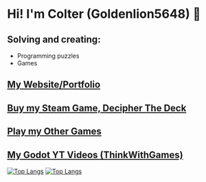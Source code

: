 # Hi! I'm Colter (Goldenlion5648) 👋

## Solving and creating: 
* Programming puzzles
* Games 

## [My Website/Portfolio](https://goldenlion5648.github.io/)
## [Buy my Steam Game, Decipher The Deck](https://store.steampowered.com/app/3078190/Decipher_The_Deck/)
## [Play my Other Games](https://goldenlion5648.itch.io/)
## [My Godot YT Videos (ThinkWithGames)](https://www.youtube.com/@ThinkWithGames)


<!--
## Resume (always looking for new opportunities) https://goldenlion5648.github.io/documents/ColterBoudinotResume.pdf
-->
[![Top Langs](https://github-readme-stats.vercel.app/api/top-langs/?username=Goldenlion5648&show_icons=true&theme=chartreuse-dark&layout=compact)](https://github.com/Goldenlion5648/)
[![Top Langs](https://github-readme-stats.vercel.app/api?username=goldenlion5648&rank_icon=github&theme=chartreuse-dark&layout=compact)](https://github.com/Goldenlion5648/)


<!--
**Goldenlion5648/goldenlion5648** is a ✨ _special_ ✨ repository because its `README.md` (this file) appears on your GitHub profile.

Here are some ideas to get you started:

- 🔭 I’m currently working on ...
- 🌱 I’m currently learning ...
- 👯 I’m looking to collaborate on ...
- 🤔 I’m looking for help with ...
- 💬 Ask me about ...
- 📫 How to reach me: ...
- 😄 Pronouns: ...
- ⚡ Fun fact: ...
-->
